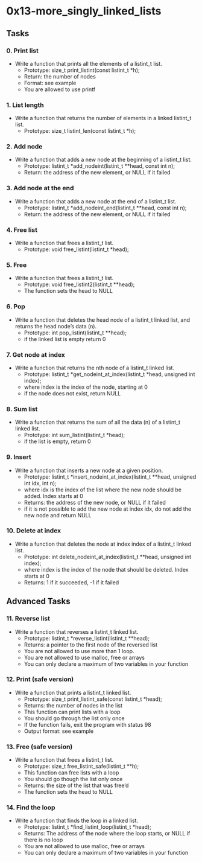 # 0x13-more_singly_linked_lists
## Tasks

### 0. Print list
* Write a function that prints all the elements of a listint_t list.
	* Prototype: size_t print_listint(const listint_t *h);
	* Return: the number of nodes
	* Format: see example
	* You are allowed to use printf

### 1. List length
* Write a function that returns the number of elements in a linked listint_t list.
	* Prototype: size_t listint_len(const listint_t *h);

### 2. Add node
* Write a function that adds a new node at the beginning of a listint_t list.
	* Prototype: listint_t *add_nodeint(listint_t **head, const int n);
	* Return: the address of the new element, or NULL if it failed

### 3. Add node at the end
* Write a function that adds a new node at the end of a listint_t list.
	* Prototype: listint_t *add_nodeint_end(listint_t **head, const int n);
	* Return: the address of the new element, or NULL if it failed

### 4. Free list
* Write a function that frees a listint_t list.
	* Prototype: void free_listint(listint_t *head);

### 5. Free
* Write a function that frees a listint_t list.
	* Prototype: void free_listint2(listint_t **head);
	* The function sets the head to NULL

### 6. Pop
* Write a function that deletes the head node of a listint_t linked list, and returns the head node’s data (n).
	* Prototype: int pop_listint(listint_t **head);
	* if the linked list is empty return 0

### 7. Get node at index
* Write a function that returns the nth node of a listint_t linked list.
	* Prototype: listint_t *get_nodeint_at_index(listint_t *head, unsigned int index);
	* where index is the index of the node, starting at 0
	* if the node does not exist, return NULL

### 8. Sum list
* Write a function that returns the sum of all the data (n) of a listint_t linked list.
	* Prototype: int sum_listint(listint_t *head);
	* if the list is empty, return 0

### 9. Insert
* Write a function that inserts a new node at a given position.
	* Prototype: listint_t *insert_nodeint_at_index(listint_t **head, unsigned int idx, int n);
	* where idx is the index of the list where the new node should be added. Index starts at 0
	* Returns: the address of the new node, or NULL if it failed
	* if it is not possible to add the new node at index idx, do not add the new node and return NULL

### 10. Delete at index
* Write a function that deletes the node at index index of a listint_t linked list.
	* Prototype: int delete_nodeint_at_index(listint_t **head, unsigned int index);
	* where index is the index of the node that should be deleted. Index starts at 0
	* Returns: 1 if it succeeded, -1 if it failed

## Advanced Tasks
### 11. Reverse list
* Write a function that reverses a listint_t linked list.
	* Prototype: listint_t *reverse_listint(listint_t **head);
	* Returns: a pointer to the first node of the reversed list
	* You are not allowed to use more than 1 loop.
	* You are not allowed to use malloc, free or arrays
	* You can only declare a maximum of two variables in your function

### 12. Print (safe version)
* Write a function that prints a listint_t linked list.
	* Prototype: size_t print_listint_safe(const listint_t *head);
	* Returns: the number of nodes in the list
	* This function can print lists with a loop
	* You should go through the list only once
	* If the function fails, exit the program with status 98
	* Output format: see example

### 13. Free (safe version)
* Write a function that frees a listint_t list.
	* Prototype: size_t free_listint_safe(listint_t **h);
	* This function can free lists with a loop
	* You should go though the list only once
	* Returns: the size of the list that was free’d
	* The function sets the head to NULL

### 14. Find the loop
* Write a function that finds the loop in a linked list.
	* Prototype: listint_t *find_listint_loop(listint_t *head);
	* Returns: The address of the node where the loop starts, or NULL if there is no loop
	* You are not allowed to use malloc, free or arrays
	* You can only declare a maximum of two variables in your function
